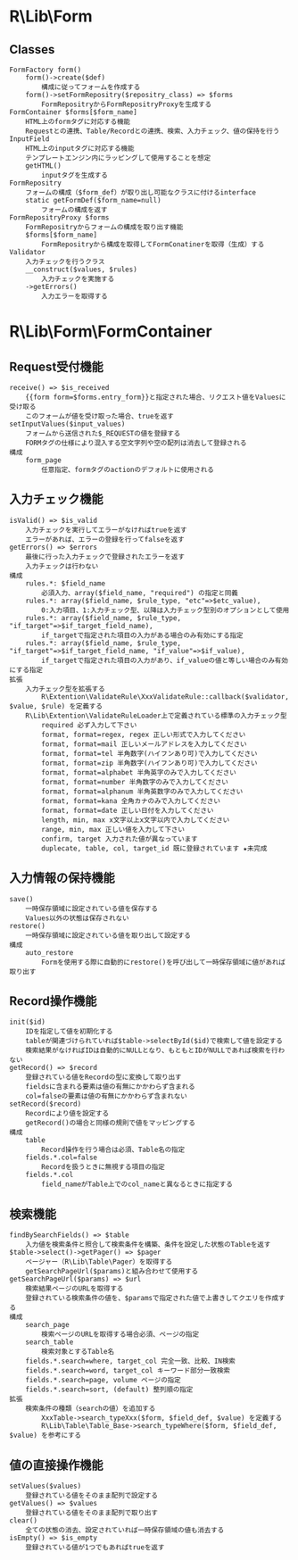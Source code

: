 R\Lib\Form
=====================================

Classes
-------------------------------------
    FormFactory form()
        form()->create($def)
            構成に従ってフォームを作成する
        form()->setFormRepositry($repositry_class) => $forms
            FormRepositryからFormRepositryProxyを生成する
    FormContainer $forms[$form_name]
        HTML上のformタグに対応する機能
        Requestとの連携、Table/Recordとの連携、検索、入力チェック、値の保持を行う
    InputField
        HTML上のinputタグに対応する機能
        テンプレートエンジン内にラッピングして使用することを想定
        getHTML()
            inputタグを生成する
    FormRepositry
        フォームの構成（$form_def）が取り出し可能なクラスに付けるinterface
        static getFormDef($form_name=null)
            フォームの構成を返す
    FormRepositryProxy $forms
        FormRepositryからフォームの構成を取り出す機能
        $forms[$form_name]
            FormRepositryから構成を取得してFormConatinerを取得（生成）する
    Validator
        入力チェックを行うクラス
        __construct($values, $rules)
            入力チェックを実施する
        ->getErrors()
            入力エラーを取得する

R\Lib\Form\FormContainer
=====================================

Request受付機能
-------------------------------------
    receive() => $is_received
        {{form form=$forms.entry_form}}と指定された場合、リクエスト値をValuesに受け取る
        このフォームが値を受け取った場合、trueを返す
    setInputValues($input_values)
        フォームから送信された$_REQUESTの値を登録する
        FORMタグの仕様により混入する空文字列や空の配列は消去して登録される
    構成
        form_page
            任意指定、formタグのactionのデフォルトに使用される

入力チェック機能
-------------------------------------
    isValid() => $is_valid
        入力チェックを実行してエラーがなければtrueを返す
        エラーがあれば、エラーの登録を行ってfalseを返す
    getErrors() => $errors
        最後に行った入力チェックで登録されたエラーを返す
        入力チェックは行わない
    構成
        rules.*: $field_name
            必須入力、array($field_name, "required") の指定と同義
        rules.*: array($field_name, $rule_type, "etc"=>$etc_value),
            0:入力項目、1:入力チェック型、以降は入力チェック型別のオプションとして使用
        rules.*: array($field_name, $rule_type, "if_target"=>$if_target_field_name),
            if_targetで指定された項目の入力がある場合のみ有効にする指定
        rules.*: array($field_name, $rule_type, "if_target"=>$if_target_field_name, "if_value"=>$if_value),
            if_targetで指定された項目の入力があり、if_valueの値と等しい場合のみ有効にする指定
    拡張
        入力チェック型を拡張する
            R\Extention\ValidateRule\XxxValidateRule::callback($validator, $value, $rule) を定義する
        R\Lib\Extention\ValidateRuleLoader上で定義されている標準の入力チェック型
            required 必ず入力して下さい
            format, format=regex, regex 正しい形式で入力してください
            format, format=mail 正しいメールアドレスを入力してください
            format, format=tel 半角数字(ハイフンあり可)で入力してください
            format, format=zip 半角数字(ハイフンあり可)で入力してください
            format, format=alphabet 半角英字のみで入力してください
            format, format=number 半角数字のみで入力してください
            format, format=alphanum 半角英数字のみで入力してください
            format, format=kana 全角カナのみで入力してください
            format, format=date 正しい日付を入力してください
            length, min, max x文字以上x文字以内で入力してください
            range, min, max 正しい値を入力して下さい
            confirm, target 入力された値が異なっています
            duplecate, table, col, target_id 既に登録されています ★未完成

入力情報の保持機能
-------------------------------------
    save()
        一時保存領域に設定されている値を保存する
        Values以外の状態は保存されない
    restore()
        一時保存領域に設定されている値を取り出して設定する
    構成
        auto_restore
            Formを使用する際に自動的にrestore()を呼び出して一時保存領域に値があれば取り出す

## Record操作機能
    init($id)
        IDを指定して値を初期化する
        tableが関連づけられていれば$table->selectById($id)で検索して値を設定する
        検索結果がなければIDは自動的にNULLとなり、もともとIDがNULLであれば検索を行わない
    getRecord() => $record
        登録されている値をRecordの型に変換して取り出す
        fieldsに含まれる要素は値の有無にかかわらず含まれる
        col=falseの要素は値の有無にかかわらず含まれない
    setRecord($record)
        Recordにより値を設定する
        getRecord()の場合と同様の規則で値をマッピングする
    構成
        table
            Record操作を行う場合は必須、Table名の指定
        fields.*.col=false
            Recordを扱うときに無視する項目の指定
        fields.*.col
            field_nameがTable上でのcol_nameと異なるときに指定する

検索機能
-------------------------------------
    findBySearchFields() => $table
        入力値を検索条件と照合して検索条件を構築、条件を設定した状態のTableを返す
    $table->select()->getPager() => $pager
        ページャー（R\Lib\Table\Pager）を取得する
        getSearchPageUrl($params)と組み合わせて使用する
    getSearchPageUrl($params) => $url
        検索結果ページのURLを取得する
        登録されている検索条件の値を、$paramsで指定された値で上書きしてクエリを作成する
    構成
        search_page
            検索ページのURLを取得する場合必須、ページの指定
        search_table
            検索対象とするTable名
        fields.*.search=where, target_col 完全一致、比較、IN検索
        fields.*.search=word, target_col キーワード部分一致検索
        fields.*.search=page, volume ページの指定
        fields.*.search=sort, (default) 整列順の指定
    拡張
        検索条件の種類（searchの値）を追加する
            XxxTable->search_typeXxx($form, $field_def, $value) を定義する
            R\Lib\Table\Table_Base->search_typeWhere($form, $field_def, $value) を参考にする

値の直接操作機能
-------------------------------------
    setValues($values)
        登録されている値をそのまま配列で設定する
    getValues() => $values
        登録されている値をそのまま配列で取り出す
    clear()
        全ての状態の消去、設定されていれば一時保存領域の値も消去する
    isEmpty() => $is_empty
        登録されている値が1つでもあればtrueを返す

